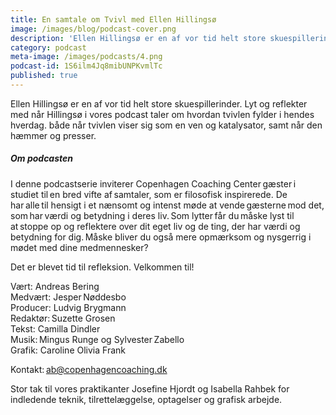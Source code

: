 ```yaml
---
title: En samtale om Tvivl med Ellen Hillingsø
image: /images/blog/podcast-cover.png
description: 'Ellen Hillingsø er en af vor tid helt store skuespillerinder. Lyt og reflekter med når Hillingsø i vores podcast taler om hvordan tvivlen fylder i hendes hverdag. både når tvivlen viser sig som en ven og katalysator, samt når den hæmmer og presser. Lyt med her.'
category: podcast
meta-image: /images/podcasts/4.png
podcast-id: 1S6ilm4Jq8mibUNPKvmlTc
published: true
---
```


Ellen Hillingsø er en af vor tid helt store skuespillerinder. Lyt og reflekter med når Hillingsø i vores podcast taler om hvordan tvivlen fylder i hendes hverdag. både når tvivlen viser sig som en ven og katalysator, samt når den hæmmer og presser.

##### Om podcasten

I denne podcastserie inviterer Copenhagen Coaching Center gæster i studiet til en bred vifte af samtaler, som er filosofisk inspirerede. De har alle til hensigt i et nænsomt og intenst møde at vende gæsterne mod det, som har værdi og betydning i deres liv. Som lytter får du måske lyst til at stoppe op og reflektere over dit eget liv og de ting, der har værdi og betydning for dig. Måske bliver du også mere opmærksom og nysgerrig i mødet med dine medmennesker?

Det er blevet tid til refleksion. Velkommen til!  

Vært: Andreas Bering<br>
Medvært: Jesper Nøddesbo<br>
Producer: Ludvig Brygmann<br>
Redaktør: Suzette Grosen<br>
Tekst: Camilla Dindler<br>
Musik: Mingus Runge og Sylvester Zabello<br>
Grafik: Caroline Olivia Frank

Kontakt: ab@copenhagencoaching.dk

Stor tak til vores praktikanter Josefine Hjordt og Isabella Rahbek for indledende teknik, tilrettelæggelse, optagelser og grafisk arbejde.